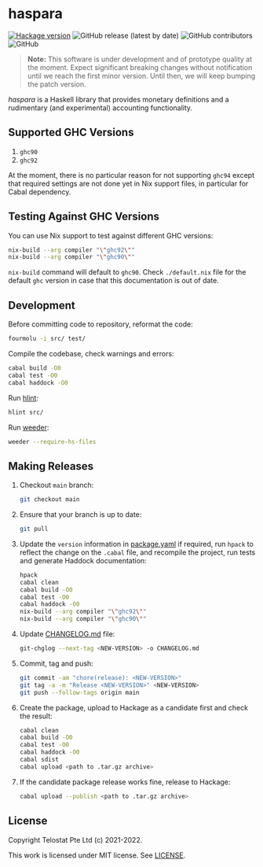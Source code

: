 # haspara

[![Hackage version](https://img.shields.io/hackage/v/haspara.svg?label=Hackage)](https://hackage.haskell.org/package/haspara)
![GitHub release (latest by date)](https://img.shields.io/github/v/release/telostat/haspara)
![GitHub contributors](https://img.shields.io/github/contributors/telostat/haspara)
![GitHub](https://img.shields.io/github/license/telostat/haspara)

> **Note:** This software is under development and of prototype quality at the
> moment. Expect significant breaking changes without notification until we
> reach the first minor version. Until then, we will keep bumping the patch
> version.

*haspara* is a Haskell library that provides monetary definitions and a
rudimentary (and experimental) accounting functionality.

## Supported GHC Versions

1. `ghc90`
1. `ghc92`

At the moment, there is no particular reason for not supporting
`ghc94` except that required settings are not done yet in Nix support
files, in particular for Cabal dependency.

## Testing Against GHC Versions

You can use Nix support to test against different GHC versions:

```sh
nix-build --arg compiler "\"ghc92\""
nix-build --arg compiler "\"ghc90\""
```

`nix-build` command will default to `ghc90`. Check `./default.nix`
file for the default `ghc` version in case that this documentation is
out of date.

## Development

Before committing code to repository, reformat the code:

```sh
fourmolu -i src/ test/
```

Compile the codebase, check warnings and errors:

```sh
cabal build -O0
cabal test -O0
cabal haddock -O0
```

Run [hlint](https://github.com/ndmitchell/hlint):

```sh
hlint src/
```

Run [weeder](https://hackage.haskell.org/package/weeder):

```sh
weeder --require-hs-files
```

## Making Releases

1. Checkout `main` branch:

    ```sh
    git checkout main
    ```

2. Ensure that your branch is up to date:

    ```sh
    git pull
    ```

3. Update the `version` information in [package.yaml](./package.yaml) if
   required, run `hpack` to reflect the change on the `.cabal` file, and
   recompile the project, run tests and generate Haddock documentation:

    ```sh
    hpack
    cabal clean
    cabal build -O0
    cabal test -O0
    cabal haddock -O0
    nix-build --arg compiler "\"ghc92\""
    nix-build --arg compiler "\"ghc90\""
    ```

4. Update [CHANGELOG.md](./CHANGELOG.md) file:

    ```sh
    git-chglog --next-tag <NEW-VERSION> -o CHANGELOG.md
    ```

5. Commit, tag and push:

    ```sh
    git commit -am "chore(release): <NEW-VERSION>"
    git tag -a -m "Release <NEW-VERSION>" <NEW-VERSION>
    git push --follow-tags origin main
    ```

6. Create the package, upload to Hackage as a candidate first and check the result:

    ```sh
    cabal clean
    cabal build -O0
    cabal test -O0
    cabal haddock -O0
    cabal sdist
    cabal upload <path to .tar.gz archive>
    ```

7. If the candidate package release works fine, release to Hackage:

    ```sh
    cabal upload --publish <path to .tar.gz archive>
    ```

## License

Copyright Telostat Pte Ltd (c) 2021-2022.

This work is licensed under MIT license. See [LICENSE](./LICENSE).
